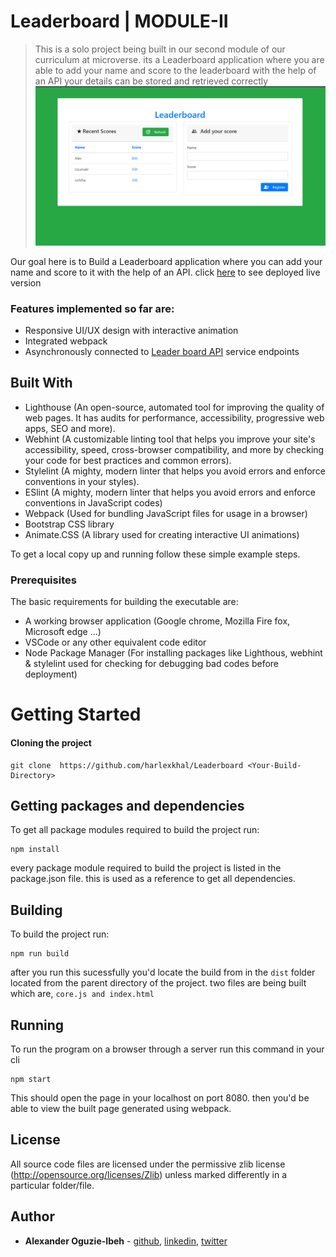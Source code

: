 # Leaderboard | MODULE-II

> This is a solo project being built in our second module of our curriculum at microverse. its a Leaderboard application where you are able to add your name and score to the leaderboard with the help of an API your details can be stored and retrieved correctly
![screenshot](branding/demo.png)

Our goal here is to Build a Leaderboard application where you can add your name and score to it with the help of an API. click [here](https://harlexkhal.github.io/Leaderboard/) to see deployed live version

### Features implemented so far are:

- Responsive UI/UX design with interactive animation
- Integrated webpack
- Asynchronously connected to [Leader board API](https://www.notion.so/Leaderboard-API-service-24c0c3c116974ac49488d4eb0267ade3) service endpoints

## Built With

- Lighthouse (An open-source, automated tool for improving the quality of web pages. It has audits for performance, accessibility, progressive web apps, SEO and more).
- Webhint (A customizable linting tool that helps you improve your site's accessibility, speed, cross-browser compatibility, and more by checking your code for best practices and common errors).
- Stylelint (A mighty, modern linter that helps you avoid errors and enforce conventions in your styles).
- ESlint (A mighty, modern linter that helps you avoid errors and enforce conventions in JavaScript codes)
- Webpack (Used for bundling JavaScript files for usage in a browser)
- Bootstrap CSS library
- Animate.CSS (A library used for creating interactive UI animations)

To get a local copy up and running follow these simple example steps.

### Prerequisites

The basic requirements for building the executable are:

- A working browser application (Google chrome, Mozilla Fire fox, Microsoft edge ...)
- VSCode or any other equivalent code editor
- Node Package Manager (For installing packages like Lighthous, webhint & stylelint used for checking for debugging bad codes before deployment)

# Getting Started

#### Cloning the project

```
git clone  https://github.com/harlexkhal/Leaderboard <Your-Build-Directory>
```

## Getting packages and dependencies
To get all package modules required to build the project run:
```
npm install
```
every package module required to build the project is listed in the package.json file. this is used as a reference to get all dependencies.

## Building 

To build the project run:
```
npm run build
```
after you run this sucessfully you'd locate the build from in the ```dist``` folder located from the parent directory of the project. two files are being built which are, ```core.js and index.html```

## Running

To run the program on a browser through a server run this command in your cli
```
npm start
```
This should open the page in your localhost on port 8080. then you'd be able to view the built page generated using webpack.

## License

All source code files are licensed under the permissive zlib license
(http://opensource.org/licenses/Zlib) unless marked differently in a particular folder/file.

## Author
- **Alexander Oguzie-Ibeh** - [github](https://github.com/harlexkhal), [linkedin](https://www.linkedin.com/in/alexander-oguzie-ibeh-776814164), [twitter](https://twitter.com/harlexkhal)
